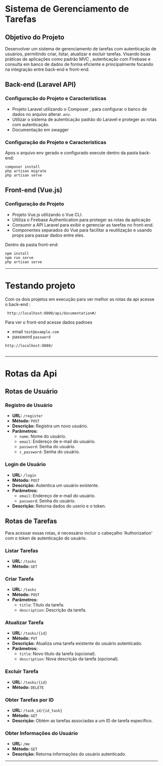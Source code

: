 # Sistema de Gerenciamento de Tarefas

## Objetivo do Projeto

Desenvolver um sistema de gerenciamento de tarefas com autenticação de usuários, permitindo criar, listar, atualizar e excluir tarefas. Visando boas práticas de aplicações como padrão MVC , autenticação com  Firebase e consulta em banco de dados de forma eficiente e principalmente focando na integração entre back-end e front-end.

## Back-end (Laravel API)

### Configuração do Projeto e Caracteristicas

- Projeto Laravel utilizando o Composer , para configurar o banco de dados no arquivo alterar`.env`.
- Utilizar o sistema de autenticação padrão do Laravel e proteger as rotas com autenticação.
- Documentação em swagger 

### Configuração do Projeto e Caracteristicas
Apos o arquivo env gerado e configurado execute dentro da pasta back-end:
   ```
   composer install
   php artisan migrate
   php artisan serve

   ```

## Front-end (Vue.js)

### Configuração do Projeto

- Projeto Vue.js utilizando o Vue CLI.
- Ultiliza o Firebase Authentication para proteger as rotas da aplicação
- Consumir a API Laravel para exibir e gerenciar as tarefas no front-end.
- Componentes separados do Vue para facilitar a reutilização e usando props para passar dados entre eles.

Dentro da pasta front-end:
   ```
   npm install
   npm run serve
   php artisan serve

   ```

---
# Testando projeto

Com os dois projetos em execução para ver melhor as rotas da api acesse o back-end :
  ```
   http://localhost:8000/api/documentation#/
   ```

Para ver o front-end acesse dados padroes
- email  `test@example.com`
- password `password`
  
```
http://localhost:8080/
 
```
---


# Rotas da Api
## Rotas de Usuário
### Registro de Usuário

- **URL:** `/register`
- **Método:** `POST`
- **Descrição:** Registra um novo usuário.
- **Parâmetros:**
  - `name`: Nome do usuário.
  - `email`: Endereço de e-mail do usuário.
  - `password`: Senha do usuário.
  - `c_password`: Senha do usuário.


### Login de Usuário

- **URL:** `/login`
- **Método:** `POST`
- **Descrição:** Autentica um usuário existente.
- **Parâmetros:**
  - `email`: Endereço de e-mail do usuário.
  - `password`: Senha do usuário.
- **Descrição:** Retorna dados do userio e o token.


## Rotas de Tarefas 
Para acessar essas rotas, é necessário incluir o cabeçalho 'Authorization' com o token de autenticação do usuário.

### Listar Tarefas

- **URL:** `/tasks`
- **Método:** `GET`

### Criar Tarefa

- **URL:** `/tasks`
- **Método:** `POST`
- **Parâmetros:**
  - `title`: Título da tarefa.
  - `description`: Descrição da tarefa.

### Atualizar Tarefa

- **URL:** `/tasks/{id}`
- **Método:** `PUT`
- **Descrição:** Atualiza uma tarefa existente do usuário autenticado.
- **Parâmetros:**
  - `title`: Novo título da tarefa (opcional).
  - `description`: Nova descrição da tarefa (opcional).

### Excluir Tarefa

- **URL:** `/tasks/{id}`
- **Método:** `DELETE`

### Obter Tarefas por ID

- **URL:** `/task_id/{id_task}`
- **Método:** `GET`
- **Descrição:** Obtém as tarefas associadas a um ID de tarefa específico.

### Obter Informações do Usuário

- **URL:** `/me`
- **Método:** `GET`
- **Descrição:** Retorna informações do usuário autenticado.

---

